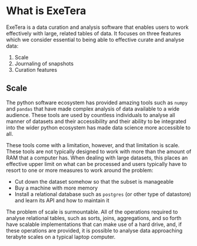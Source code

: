 # What is ExeTera

ExeTera is a data curation and analysis software that enables users to work effectively with large, related tables of data. It focuses on three features which we consider essential to being able to effective curate and analyse data:
1. Scale
1. Journaling of snapshots
1. Curation features

## Scale

The python software ecosystem has provided amazing tools such as `numpy` and `pandas` that have made complex analysis of data available to a wide audience. These tools are used by countless individuals to analyse all manner of datasets and their accessibility and their ability to be integrated into the wider python ecosystem has made data science more accessible to all.

These tools come with a limitation, however, and that limitation is scale. These tools are not typically designed to work with more than the amount of RAM that a computer has. When dealing with large datasets, this places an effective upper limit on what can be processed and users typically have to resort to one or more measures to work around the problem:
 * Cut down the dataset somehow so that the subset is manageable
 * Buy a machine with more memory
 * Install a relational database such as `postgres` (or other type of datastore) and learn its API and how to maintain it

The problem of scale is surmountable. All of the operations required to analyse relational tables, such as sorts, joins, aggregations, and so forth have scalable implementations that can make use of a hard drive, and, if these operations are provided, it is possible to analyse data approaching terabyte scales on a typical laptop computer.
